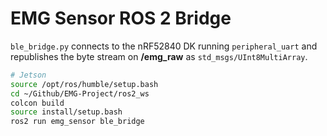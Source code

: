 # EMG Sensor ROS 2 Bridge

``ble_bridge.py`` connects to the nRF52840 DK running `peripheral_uart`
and republishes the byte stream on **/emg_raw** as `std_msgs/UInt8MultiArray`.

```bash
# Jetson
source /opt/ros/humble/setup.bash
cd ~/Github/EMG-Project/ros2_ws
colcon build
source install/setup.bash
ros2 run emg_sensor ble_bridge
